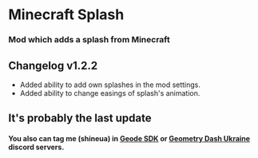 # Minecraft Splash

### Mod which adds a splash from Minecraft 

## Changelog v1.2.2 
 
- Added ability to add own splashes in the mod settings. 
- Added ability to change easings of splash's animation.

## It's probably the last update

#### You also can tag me (shineua) in [Geode SDK](https://discord.com/invite/9e43WMKzhp) or [Geometry Dash Ukraine](https://discord.gg/vKUGgkTsSK) discord servers.
